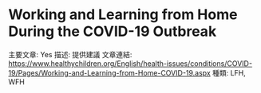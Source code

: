 # Working and Learning from Home During the COVID-19 Outbreak

主要文章: Yes
描述: 提供建議
文章連結: https://www.healthychildren.org/English/health-issues/conditions/COVID-19/Pages/Working-and-Learning-from-Home-COVID-19.aspx
種類: LFH, WFH